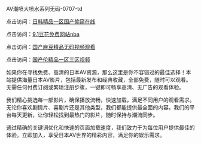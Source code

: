 
AV潮喷大喷水系列无码-0707-td


点击访问：<a href="https://bered.pages.dev/">日韩精品一区国产偷窥在线</a>

点击访问：<a href="https://bsdf-5f5.pages.dev/">9.1豆花免费网站nba</a>

点击访问：<a href="https://fdhf-454.pages.dev/">国产麻豆精品无码视频观看</a>

点击访问：<a href="https://gfd-5xg.pages.dev/">国产伦精品一区三区视频</a>


如果你在寻找免费、高清的日本AV资源，那么这里是你不容错过的最佳选择！本站提供海量日本AV影片，包括最新发布和经典收藏，全部免费，随时可以观看。
无需任何付费订阅或繁琐注册步骤，一键即可畅享高清、无广告的观看体验。

我们精心挑选每一部影片，确保播放流畅，快速加载，满足不同用户的观看需求。
无论你喜欢剧情片、喜剧片还是其他类型，我们都能提供最全面的内容。我们的平台每天更新，让你轻松找到最热门的影片，随时保持与潮流同步。

通过精确的关键词优化和快速的页面加载速度，我们致力于为每位用户提供最佳的体验。立即加入，享受日本AV世界的精彩内容，满足你的娱乐需求。

<span style="display:none;">[Canonical link](）</span>
